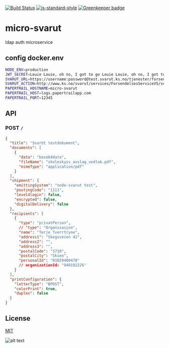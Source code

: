 [![Build Status](https://travis-ci.org/telemark/micro-svarut.svg?branch=master)](https://travis-ci.org/telemark/micro-svarut)
[![js-standard-style](https://img.shields.io/badge/code%20style-standard-brightgreen.svg?style=flat)](https://github.com/feross/standard)
[![Greenkeeper badge](https://badges.greenkeeper.io/telemark/micro-svarut.svg)](https://greenkeeper.io/)

# micro-svarut

ldap auth microservice

## config docker.env

```bash
NODE_ENV=production
JWT_SECRET=Louie Louie, oh no, I got to go Louie Louie, oh no, I got to go
SVARUT_URL=https://username:password@test.svarut.ks.no/tjenester/forsendelseservice/ForsendelsesServiceV5
SVARUT_ACTION=http://www.ks.no/svarut/services/ForsendelsesServiceV5/sendForsendelse
PAPERTRAIL_HOSTNAME=micro-svarut
PAPERTRAIL_HOST=logs.papertrailapp.com
PAPERTRAIL_PORT=12345

```

## API

### POST ```/```

```json
{
  "title": "SvarUt testdokument",
  "documents": [
    {
      "data": "base64data",
      "fileName": "skoleskyss_avslag_vedtak.pdf",
      "mimeType": "application/pdf"
    }
  ],
  "shipment": {
    "emittingSystem": "node-svarut test",
    "postingCode": "1111",
    "level4login": false,
    "encrypted": false,
    "digitalDelivery": false
  },
  "recipients": [
    {
      "type": "privatPerson",
      // "type": "Organisasjon",
      "name": "Terje Tverrtryne",
      "address1": "Skogsveien 42",
      "address2": "",
      "address3": "",
      "postalCode": "3710",
      "postalCity": "Skien",
      "personalId": "01029400470"
      // organizationId: "940192226"
    }
  ],
  "printConfiguration": {
    "letterType": "BPOST",
    "colorPrint": true,
    "duplex": false
  }
}
```

## License

[MIT](LICENSE)

![alt text](https://robots.kebabstudios.party/micro-svarut.png "Robohash image of micro-svarut")
